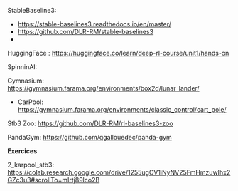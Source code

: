StableBaseline3:
- https://stable-baselines3.readthedocs.io/en/master/
- https://github.com/DLR-RM/stable-baselines3
- 

HuggingFace : https://huggingface.co/learn/deep-rl-course/unit1/hands-on

SpinninAI:


Gymnasium: https://gymnasium.farama.org/environments/box2d/lunar_lander/
- CarPool: https://gymnasium.farama.org/environments/classic_control/cart_pole/

Stb3 Zoo: https://github.com/DLR-RM/rl-baselines3-zoo

PandaGym: https://github.com/qgallouedec/panda-gym



**Exercices**

2_karpool_stb3: https://colab.research.google.com/drive/1255ugOV1iNyNV25FmHmzuwIhx2GZc3u3#scrollTo=mIrtj89lco2B
